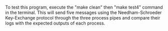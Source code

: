 To test this program, execute the "make clean" then "make test4" command in the terminal. This will send five messages using the Needham-Schroeder Key-Exchange protocol through the three process pipes and compare their logs with the expected outputs of each process. 
